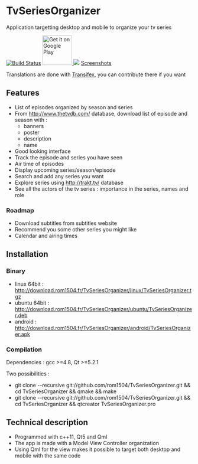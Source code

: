 # TvSeriesOrganizer
Application targetting desktop and mobile to organize your tv series

[![Build Status](https://travis-ci.org/rom1504/TvSeriesOrganizer.png?branch=master)](https://travis-ci.org/rom1504/TvSeriesOrganizer) <a href="https://play.google.com/store/apps/details?id=com.rom1504.TvSeriesOrganizer">
  <img  width="80px" alt="Get it on Google Play"
       src="https://developer.android.com/images/brand/en_generic_rgb_wo_45.png" />
</a>  <a href="https://www.transifex.com/projects/p/tvseriesorganizer/"><img src="https://ds0k0en9abmn1.cloudfront.net/static/charts/images/tx-logo-micro.646b0065fce6.png"/></a>  [Screenshots](http://download.rom1504.fr/TvSeriesOrganizer/screenshot/screenshot.php)


Translations are done with [Transifex](https://www.transifex.com/projects/p/tvseriesorganizer/), you can contribute there if you want



## Features
 * List of episodes organized by season and series
 * From  http://www.thetvdb.com/ database, download list of episode and season with :
   * banners
   * poster
   * description
   * name
 * Good looking interface
 * Track the episode and series you have seen
 * Air time of episodes
 * Display upcoming series/season/episode
 * Search and add any series you want
 * Explore series using http://trakt.tv/ database
 * See all the actors of the tv series : importance in the series, names and role
 
### Roadmap
 * Download subtitles from subtitles website
 * Recommend you some other series you might like
 * Calendar and airing times
 
## Installation

### Binary
 * linux 64bit : http://download.rom1504.fr/TvSeriesOrganizer/linux/TvSeriesOrganizer.tgz
 * ubuntu 64bit : http://download.rom1504.fr/TvSeriesOrganizer/ubuntu/TvSeriesOrganizer.deb
 * android : http://download.rom1504.fr/TvSeriesOrganizer/android/TvSeriesOrganizer.apk

### Compilation
Dependencies : gcc >=4.8, Qt >=5.2.1

Two possibilities :
 * git clone --recursive git://github.com/rom1504/TvSeriesOrganizer.git && cd TvSeriesOrganizer && qmake && make
 * git clone --recursive git://github.com/rom1504/TvSeriesOrganizer.git && cd TvSeriesOrganizer && qtcreator TvSeriesOrganizer.pro
 
## Technical description
 * Programmed with c++11, Qt5 and Qml
 * The app is made with a Model View Controller organization
 * Using Qml for the view makes it possible to target both desktop and mobile with the same code
